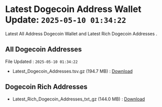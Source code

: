 # Latest Dogecoin Address Wallet Update: `2025-05-10 01:34:22`

Latest All Address Dogecoin Wallet and Latest Rich Dogecoin Addresses .

## All Dogecoin Addresses

File Updated : `2025-05-10 01:34:22`

- Latest_Dogecoin_Addresses.tsv.gz (194.7 MB) : [Download](https://github.com/Pymmdrza/Rich-Address-Wallet/releases/tag/Dogecoin)

## Dogecoin Rich Addresses

- Latest_Rich_Dogecoin_Addresses_txt_gz (144.0 MB) : [Download](https://github.com/Pymmdrza/Rich-Address-Wallet/releases/tag/Dogecoin)
